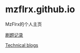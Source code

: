 # mzflrx.github.io
MzFlrx的个人主页

[刷题记录](./AlgorithmExercises/AAA_Index.md)

[Technical blogs](./Blog/AAA_Index.md)
